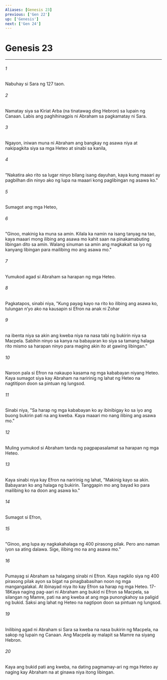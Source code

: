 ```yaml
---
Aliases: [Genesis 23]
previous: ['Gen 22']
up: ['Genesis']
next: ['Gen 24']
---
```

# Genesis 23

***






















###### 1 










Nabuhay si Sara ng 127 taon. 





















###### 2 










Namatay siya sa Kiriat Arba (na tinatawag ding Hebron) sa lupain ng Canaan. Labis ang paghihinagpis ni Abraham sa pagkamatay ni Sara. 





















###### 3 










Ngayon, iniwan muna ni Abraham ang bangkay ng asawa niya at nakipagkita siya sa mga Heteo at sinabi sa kanila, 





















###### 4 










"Nakatira ako rito sa lugar ninyo bilang isang dayuhan, kaya kung maaari ay pagbilhan din ninyo ako ng lupa na maaari kong paglibingan ng asawa ko." 





















###### 5 










Sumagot ang mga Heteo, 





















###### 6 










"Ginoo, makinig ka muna sa amin. Kilala ka namin na isang tanyag na tao, kaya maaari mong ilibing ang asawa mo kahit saan na pinakamabuting libingan dito sa amin. Walang sinuman sa amin ang magkakait sa iyo ng kanyang libingan para mailibing mo ang asawa mo." 





















###### 7 










Yumukod agad si Abraham sa harapan ng mga Heteo. 





















###### 8 










Pagkatapos, sinabi niya, "Kung payag kayo na rito ko ilibing ang asawa ko, tulungan nʼyo ako na kausapin si Efron na anak ni Zohar 





















###### 9 










na ibenta niya sa akin ang kweba niya na nasa tabi ng bukirin niya sa Macpela. Sabihin ninyo sa kanya na babayaran ko siya sa tamang halaga rito mismo sa harapan ninyo para maging akin ito at gawing libingan." 





















###### 10 










Naroon pala si Efron na nakaupo kasama ng mga kababayan niyang Heteo. Kaya sumagot siya kay Abraham na naririnig ng lahat ng Heteo na nagtitipon doon sa pintuan ng lungsod. 





















###### 11 










Sinabi niya, "Sa harap ng mga kababayan ko ay ibinibigay ko sa iyo ang buong bukirin pati na ang kweba. Kaya maaari mo nang ilibing ang asawa mo." 





















###### 12 










Muling yumukod si Abraham tanda ng pagpapasalamat sa harapan ng mga Heteo. 





















###### 13 










Kaya sinabi niya kay Efron na naririnig ng lahat, "Makinig kayo sa akin. Babayaran ko ang halaga ng bukirin. Tanggapin mo ang bayad ko para mailibing ko na doon ang asawa ko." 





















###### 14 










Sumagot si Efron, 





















###### 15 










"Ginoo, ang lupa ay nagkakahalaga ng 400 pirasong pilak. Pero ano naman iyon sa ating dalawa. Sige, ilibing mo na ang asawa mo." 





















###### 16 










Pumayag si Abraham sa halagang sinabi ni Efron. Kaya nagkilo siya ng 400 pirasong pilak ayon sa bigat na pinagbabasihan noon ng mga mangangalakal. At ibinayad niya ito kay Efron sa harap ng mga Heteo. 17-18Kaya naging pag-aari ni Abraham ang bukid ni Efron sa Macpela, sa silangan ng Mamre, pati na ang kweba at ang mga punongkahoy sa paligid ng bukid. Saksi ang lahat ng Heteo na nagtipon doon sa pintuan ng lungsod. 





















###### 19 










Inilibing agad ni Abraham si Sara sa kweba na nasa bukirin ng Macpela, na sakop ng lupain ng Canaan. Ang Macpela ay malapit sa Mamre na siyang Hebron. 





















###### 20 










Kaya ang bukid pati ang kweba, na dating pagmamay-ari ng mga Heteo ay naging kay Abraham na at ginawa niya itong libingan.
